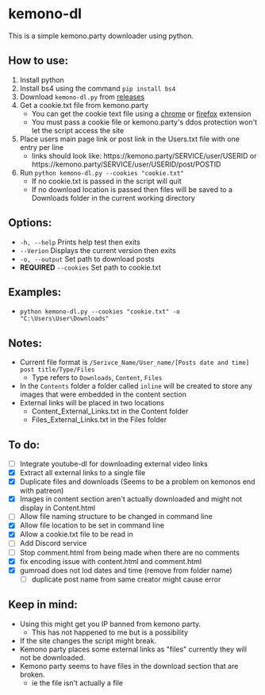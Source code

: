 # kemono-dl
This is a simple kemono.party downloader using python.

## How to use:
1. Install python
2. Install bs4 using the command ```pip install bs4``` 
3. Download ```kemono-dl.py``` from [releases](https://github.com/AplhaSlayer1964/Kemono.party-Downloader/releases)
4. Get a cookie.txt file from kemono.party 
   - You can get the cookie text file using a [chrome](https://chrome.google.com/webstore/detail/get-cookiestxt/bgaddhkoddajcdgocldbbfleckgcbcid?hl=en) or [firefox](https://addons.mozilla.org/en-US/firefox/addon/cookies-txt/) extension
   - You must pass a cookie file or kemono.party's ddos protection won't let the script access the site 
5. Place users main page link or post link in the Users.txt file with one entry per line
   - links should look like: https://<span></span>kemono.party/SERVICE/user/USERID or https://<span></span>kemono.party/SERVICE/user/USERID/post/POSTID
6. Run ```python kemono-dl.py --cookies "cookie.txt"```
   - If no cookie.txt is passed in the script will quit
   - If no download location is passed then files will be saved to a Downloads folder in the current working directory

## Options:
- ```-h, --help``` Prints help test then exits
- ```--Verion``` Displays the current version then exits
- ```-o, --output``` Set path to download posts
- **REQUIRED** ```--cookies``` Set path to cookie.txt 

## Examples:
- ```python kemono-dl.py --cookies "cookie.txt" -o "C:\Users\User\Downloads"```

## Notes:
- Current file format is ```/Serivce_Name/User_name/[Posts date and time] post title/Type/Files```
   - Type refers to ```Downloads```, ```Content```, ```Files```
- In the ```Contents``` folder a folder called ```inline``` will be created to store any images that were embedded in the content section
- External links will be placed in two locations
  - Content_External_Links.txt in the Content folder
  - Files_External_Links.txt in the Files folder 

## To do:
- [ ] Integrate youtube-dl for downloading external video links
- [X] Extract all external links to a single file
- [X] Duplicate files and downloads (Seems to be a problem on kemonos end with patreon)
- [X] Images in content section aren't actually downloaded and might not display in Content.html
- [ ] Allow file naming structure to be changed in command line
- [X] Allow file location to be set in command line
- [X] Allow a cookie.txt file to be read in
- [ ] Add Discord service
- [ ] Stop comment.html from being made when there are no comments
- [X] fix encoding issue with content.html and comment.html
- [X] gumroad does not lod dates and time (remove from folder name) 
   - [ ] duplicate post name from same creator might cause error

## Keep in mind:
- Using this might get you IP banned from kemono party.
  - This has not happened to me but is a possibility 
- If the site changes the script might break.
- Kemono party places some external links as "files" currently they will not be downloaded.
- Kemono party seems to have files in the download section that are broken.
  - ie the file isn't actually a file
